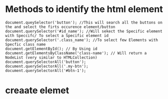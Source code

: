# Methods to identify the html element 
    document.queySelector('button'); //This will search all the buttons on the and select the firts occurence element/button
    document.querySelector('#id_name'); //Will sekect the Specific element with Speccifc/ To select a Specific element id
    document.querySelector('.class_name'); //To select few Elements with Specfic class name
    document.getElementById(); // By Using id
    document.getElementsByClassName('class-name'); // Will return a NodeList (very similar to HTMLCollection)
    document.querySelectorAll('button');
    document.querySelectorAll('.my-btn');
    document.querySelectorAll('#btn-1');

# creaate elemet 
    



